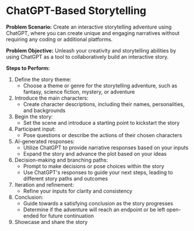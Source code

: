 # ChatGPT-Based Storytelling

**Problem Scenario:** Create an interactive storytelling adventure using ChatGPT, where you can create unique and engaging narratives without requiring any coding or additional platforms.

**Problem Objective:** Unleash your creativity and storytelling abilities by using ChatGPT as a tool to collaboratively build an interactive story.

**Steps to Perform:**

1. Define the story theme:
   - Choose a theme or genre for the storytelling adventure, such as fantasy, science fiction, mystery, or adventure
2. Introduce the main characters:
   - Create character descriptions, including their names, personalities, and backgrounds
3. Begin the story:
   - Set the scene and introduce a starting point to kickstart the story
4. Participant input:
   - Pose questions or describe the actions of their chosen characters
5. AI-generated responses:
   - Utilize ChatGPT to provide narrative responses based on your inputs
   - Expand the story and advance the plot based on your ideas
6. Decision-making and branching paths:
   - Prompt to make decisions or pose choices within the story
   - Use ChatGPT's responses to guide your next steps, leading to different story paths and outcomes
7. Iteration and refinement:
   - Refine your inputs for clarity and consistency
8. Conclusion:
   - Guide towards a satisfying conclusion as the story progresses
   - Determine if the adventure will reach an endpoint or be left open-ended for future continuation
9. Showcase and share the story
